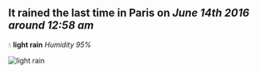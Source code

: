 ## It rained the last time in Paris on *June 14th 2016 around 12:58 am*
💧  **light rain** *Humidity 95%*

![light rain](http://openweathermap.org/img/w/10n.png)
